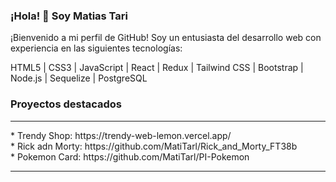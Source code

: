 ### ¡Hola! 👋 Soy Matias Tari

¡Bienvenido a mi perfil de GitHub! Soy un entusiasta del desarrollo web con experiencia en las siguientes tecnologías:

HTML5 | CSS3 | JavaScript | React | Redux | Tailwind CSS | Bootstrap | Node.js | Sequelize | PostgreSQL

<i class="fa-brands fa-html5"></i>
### Proyectos destacados
<hr>
* Trendy Shop: https://trendy-web-lemon.vercel.app/
<br>
* Rick adn Morty: https://github.com/MatiTarl/Rick_and_Morty_FT38b
<br>
* Pokemon Card: https://github.com/MatiTarl/PI-Pokemon
<hr/>
